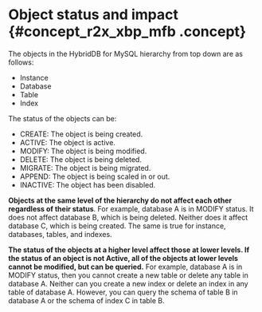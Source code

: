 # Object status and impact {#concept_r2x_xbp_mfb .concept}

The objects in the HybridDB for MySQL hierarchy from top down are as follows:

-   Instance
-   Database
-   Table
-   Index

The status of the objects can be:

-   CREATE: The object is being created.
-   ACTIVE: The object is active.
-   MODIFY: The object is being modified.
-   DELETE: The object is being deleted.
-   MIGRATE: The object is being migrated.
-   APPEND: The object is being scaled in or out.
-   INACTIVE: The object has been disabled.

**Objects at the same level of the hierarchy do not affect each other regardless of their status**. For example, database A is in MODIFY status. It does not affect database B, which is being deleted. Neither does it affect database C, which is being created. The same is true for instance, databases, tables, and indexes.

**The status of the objects at a higher level affect those at lower levels. If the status of an object is not Active, all of the objects at lower levels cannot be modified, but can be queried.** For example, database A is in MODIFY status, then you cannot create a new table or delete any table in database A. Neither can you create a new index or delete an index in any table of database A. However, you can query the schema of table B in database A or the schema of index C in table B.

